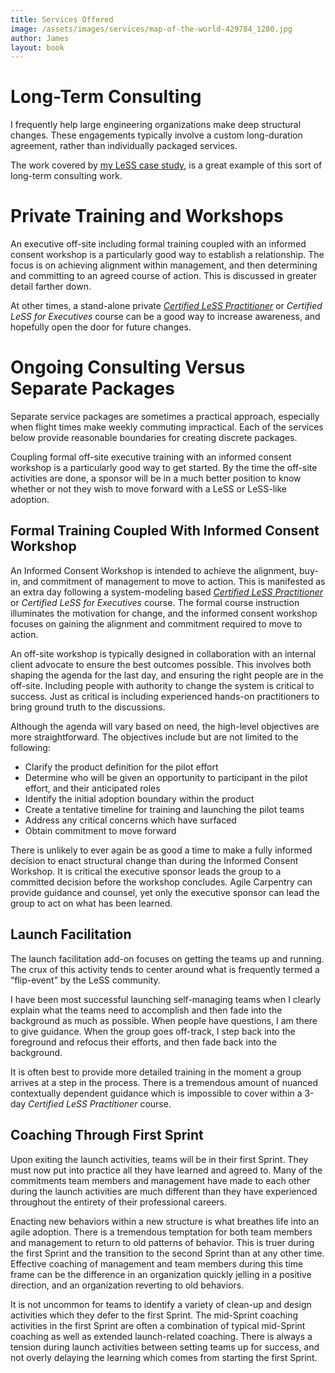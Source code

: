 ```yaml
---
title: Services Offered
image: /assets/images/services/map-of-the-world-429784_1280.jpg
author: James
layout: book
---
```

# Long-Term Consulting

I frequently help large engineering organizations make deep structural changes. These engagements typically involve a custom long-duration agreement, rather than individually packaged services.

The work covered by [my LeSS case study](https://less.works/case-studies/large-server-hardware-company), is a great example of this sort of long-term consulting work.

# Private Training and Workshops

An executive off-site including formal training coupled with an informed consent workshop is a particularly good way to establish a relationship. The focus is on achieving alignment within management, and then determining and committing to an agreed course of action. This is discussed in greater detail farther down.

At other times, a stand-alone private [_Certified LeSS Practitioner_]({{site.url}}{{site.baseurl}}/clp/global/) or _Certified LeSS for Executives_ course can be a good way to increase awareness, and hopefully open the door for future changes.

# Ongoing Consulting Versus Separate Packages

Separate service packages are sometimes a practical approach, especially when flight times make weekly commuting impractical. Each of the services below provide reasonable boundaries for creating discrete packages.

Coupling formal off-site executive training with an informed consent workshop is a particularly good way to get started. By the time the off-site activities are done, a sponsor will be in a much better position to know whether or not they wish to move forward with a LeSS or LeSS-like adoption.


## Formal Training Coupled With Informed Consent Workshop

An Informed Consent Workshop is intended to achieve the alignment, buy-in, and commitment of management to move to action. This is manifested as an extra day following a system-modeling based [_Certified LeSS Practitioner_]({{site.url}}{{site.baseurl}}/clp/global/) or _Certified LeSS for Executives_ course. The formal course instruction illuminates the motivation for change, and the informed consent workshop focuses on gaining the alignment and commitment required to move to action.

An off-site workshop is typically designed in collaboration with an internal client advocate to ensure the best outcomes possible. This involves both shaping the agenda for the last day, and ensuring the right people are in the off-site. Including people with authority to change the system is critical to success. Just as critical is including experienced hands-on practitioners to bring ground truth to the discussions.

Although the agenda will vary based on need, the high-level objectives are more straightforward. The objectives include but are not limited to the following:

* Clarify the product definition for the pilot effort
* Determine who will be given an opportunity to participant in the pilot effort, and
their anticipated roles
* Identify the initial adoption boundary within the product
* Create a tentative timeline for training and launching the pilot teams
* Address any critical concerns which have surfaced
* Obtain commitment to move forward

There is unlikely to ever again be as good a time to make a fully informed decision to enact structural change than during the Informed Consent Workshop. It is critical the executive sponsor leads the group to a committed decision before the workshop concludes. Agile Carpentry can provide guidance and counsel, yet only the executive sponsor can lead the group to act on what has been learned.

## Launch Facilitation

The launch facilitation add-on focuses on getting the teams up and running. The crux of this activity tends to center around what is frequently termed a “flip-event” by the LeSS community.

I have been most successful launching self-managing teams when I clearly explain what the teams need to accomplish and then fade into the background as much as possible. When people have questions, I am there to give guidance. When the group goes off-track, I step back into the foreground and refocus their efforts, and then fade back into the background.

It is often best to provide more detailed training in the moment a group arrives at a step in the process. There is a tremendous amount of nuanced contextually dependent guidance which is impossible to cover within a 3-day _Certified LeSS Practitioner_ course.

## Coaching Through First Sprint

Upon exiting the launch activities, teams will be in their first Sprint. They must now put into practice all they have learned and agreed to. Many of the commitments team members and management have made to each other during the launch activities are much different than they have experienced throughout the entirety of their professional careers.

Enacting new behaviors within a new structure is what breathes life into an agile adoption. There is a tremendous temptation for both team members and management to return to old patterns of behavior. This is truer during the first Sprint and the transition to the second Sprint than at any other time. Effective coaching of management and team members during this time frame can be the difference in an organization quickly jelling in a positive direction, and an organization reverting to old behaviors.

It is not uncommon for teams to identify a variety of clean-up and design activities which they defer to the first Sprint. The mid-Sprint coaching activities in the first Sprint are often a combination of typical mid-Sprint coaching as well as extended launch-related coaching. There is always a tension during launch activities between setting teams up for success, and not overly delaying the learning which comes from starting the first Sprint.